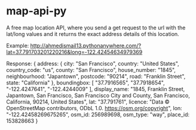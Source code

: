 # map-api-py

A free map location API, where you send a get request to the url with the lat/long values and it returns the exact address details of this location.

Example:
http://ahmedismail13.pythonanywhere.com/?lat=37.791703201220216&long=-122.42454634979369

Response:
{
  address: {
    city: "San Francisco",
    country: "United States",
    country_code: "us",
    county: "San Francisco",
    house_number: "1845",
    neighbourhood: "Japantown",
    postcode: "90214",
    road: "Franklin Street",
    state: "California"
  },
  boundingbox: [
    "37.7916565",
    "37.7918654",
    "-122.4247641",
    "-122.4244009"
  ],
  display_name: "1845, Franklin Street, Japantown, San Francisco, San Francisco City and County, San Francisco, California, 90214, United States",
  lat: "37.791761",
  licence: "Data © OpenStreetMap contributors, ODbL 1.0. https://osm.org/copyright",
  lon: "-122.42458269675265",
  osm_id: 256989698,
  osm_type: "way",
  place_id: 153828663
}
